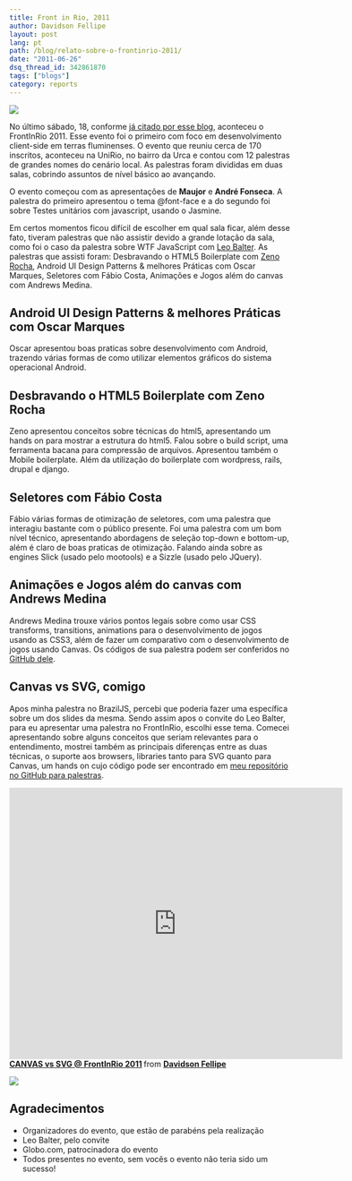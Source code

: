 ```yaml
---
title: Front in Rio, 2011
author: Davidson Fellipe
layout: post
lang: pt
path: /blog/relato-sobre-o-frontinrio-2011/
date: "2011-06-26"
dsq_thread_id: 342861870
tags: ["blogs"]
category: reports
---
```


![](/img-posts/front-in-rio2011-panfleto.jpg)

No último sábado, 18, conforme [já citado por esse blog][2], aconteceu o FrontInRio 2011. Esse evento foi o primeiro com foco em desenvolvimento client-side em terras fluminenses. O evento que reuniu cerca de 170 inscritos, aconteceu na UniRio, no bairro da Urca e contou com 12 palestras de grandes nomes do cenário local. As palestras foram divididas em duas salas, cobrindo assuntos de nível básico ao avançando.

[2]: https://fellipe.com/blog/front-in-rio-2011/

O evento começou com as apresentações de **Maujor** e **André Fonseca**. A palestra do primeiro apresentou o tema @font-face e a do segundo foi sobre Testes unitários com javascript, usando o Jasmine.

Em certos momentos ficou difícil de escolher em qual sala ficar,
além desse fato, tiveram palestras que não assistir devido a grande lotação da sala, como foi o caso da palestra sobre WTF
JavaScript com [Leo Balter][3]. As palestras que assisti foram:
Desbravando o HTML5 Boilerplate com [Zeno Rocha][4], Android UI Design Patterns & melhores Práticas com Oscar Marques, Seletores com Fábio Costa, Animações e Jogos além do canvas com Andrews Medina.

[3]: http://leobalter.net/
[4]: https://zenorocha.com/

## Android UI Design Patterns & melhores Práticas com Oscar Marques

Oscar apresentou boas praticas sobre desenvolvimento com Android, trazendo várias formas de como utilizar elementos gráficos do sistema operacional Android.

## Desbravando o HTML5 Boilerplate com Zeno Rocha

Zeno apresentou conceitos sobre técnicas do html5, apresentando um hands on para mostrar a estrutura do html5. Falou sobre o build script, uma ferramenta bacana
para compressão de arquivos. Apresentou também o Mobile boilerplate. Além da utilização do boilerplate com wordpress, rails, drupal e django.

## Seletores com Fábio Costa

Fábio várias formas de otimização de seletores, com uma palestra que interagiu bastante com o público presente. Foi uma palestra com um bom nível técnico, apresentando abordagens de seleção top-down e bottom-up, além é claro de boas praticas de otimização. Falando ainda sobre as engines Slick (usado pelo mootools) e a Sizzle (usado pelo JQuery).

## Animações e Jogos além do canvas com Andrews Medina

Andrews Medina trouxe vários pontos legais sobre como usar CSS transforms, transitions, animations para o desenvolvimento de jogos usando as CSS3, além de fazer um comparativo com o desenvolvimento de jogos usando Canvas. Os códigos de sua palestra podem ser conferidos no [GitHub dele][5].

[5]: https://github.com/andrewsmedina/pacman

## Canvas vs SVG, comigo

Apos minha palestra no BrazilJS, percebi que poderia fazer uma específica sobre um dos slides da mesma. Sendo assim apos o convite do Leo Balter,
para eu apresentar uma palestra no FrontInRio, escolhi esse tema. Comecei apresentando sobre alguns conceitos que seriam relevantes para o entendimento,
mostrei também as principais diferenças entre as duas técnicas, o suporte aos browsers, libraries tanto para SVG quanto para Canvas, um hands on cujo código pode ser encontrado em [meu repositório no GitHub para palestras][6].

<iframe src="https://www.slideshare.net/slideshow/embed_code/key/cBrSaB767SSlID" width="595" height="485" frameBorder="0" marginWidth="0" marginHeight="0" scrolling="no" allowFullScreen> </iframe>

<div> <strong> <a href="//www.slideshare.net/davidsonfellipe/canvas-vs-svg" title="CANVAS vs SVG @ FrontInRio 2011" target="_blank">CANVAS vs SVG @ FrontInRio 2011</a> </strong> from <strong><a href="//www.slideshare.net/davidsonfellipe" target="_blank">Davidson Fellipe</a></strong> </div>

![](/img-posts/264478_10150223688524548_787149547_7065875_6582493_n1.jpg)

## Agradecimentos

-   Organizadores do evento, que estão de parabéns pela realização
-   Leo Balter, pelo convite
-   Globo.com, patrocinadora do evento
-   Todos presentes no evento, sem vocês o evento não teria sido um sucesso!

[6]: https://github.com/davidsonfellipe/talks/tree/master/2011_frontinrio
